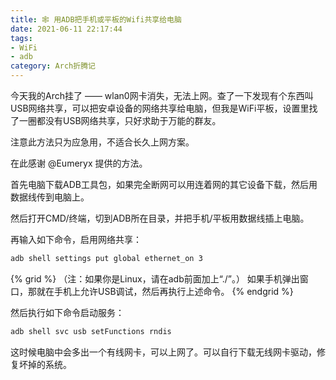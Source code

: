 ```yaml
---
title: 🕸️ 用ADB把手机或平板的Wifi共享给电脑
date: 2021-06-11 22:17:44
tags:
- WiFi
- adb
category: Arch折腾记
---
```


今天我的Arch挂了 —— wlan0网卡消失，无法上网。查了一下发现有个东西叫USB网络共享，可以把安卓设备的网络共享给电脑，但我是WiFi平板，设置里找了一圈都没有USB网络共享，只好求助于万能的群友。

注意此方法只为应急用，不适合长久上网方案。

在此感谢 @Eumeryx 提供的方法。

首先电脑下载ADB工具包，如果完全断网可以用连着网的其它设备下载，然后用数据线传到电脑上。

然后打开CMD/终端，切到ADB所在目录，并把手机/平板用数据线插上电脑。

再输入如下命令，启用网络共享：

```bash
adb shell settings put global ethernet_on 3
```

{% grid %}
（注：如果你是Linux，请在adb前面加上“./”。）
如果手机弹出窗口，那就在手机上允许USB调试，然后再执行上述命令。
{% endgrid %}

然后执行如下命令启动服务：

```bash
adb shell svc usb setFunctions rndis
```

这时候电脑中会多出一个有线网卡，可以上网了。可以自行下载无线网卡驱动，修复坏掉的系统。
